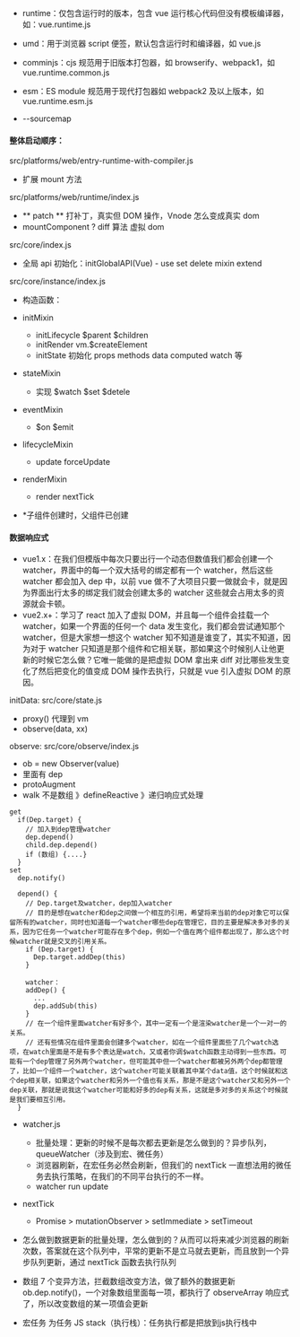 - runtime：仅包含运行时的版本，包含 vue 运行核心代码但没有模板编译器，如：vue.runtime.js
- umd：用于浏览器 script 便签，默认包含运行时和编译器，如 vue.js
- comminjs：cjs 规范用于旧版本打包器，如 browserify、webpack1，如 vue.runtime.common.js
- esm：ES module 规范用于现代打包器如 webpack2 及以上版本，如 vue.runtime.esm.js

- --sourcemap

#### 整体启动顺序：

src/platforms/web/entry-runtime-with-compiler.js

- 扩展 mount 方法

src/platforms/web/runtime/index.js

- ** patch ** 打补丁，真实但 DOM 操作，Vnode 怎么变成真实 dom
- mountComponent ? diff 算法 虚拟 dom

src/core/index.js

- 全局 api 初始化：initGlobalAPI(Vue) - use set delete mixin extend

src/core/instance/index.js

- 构造函数：
- initMixin
  - initLifecycle $parent $children
  - initRender vm.\$createElement
  - initState 初始化 props methods data computed watch 等
- stateMixin
  - 实现 $watch $set \$detele
- eventMixin
  - $on $emit
- lifecycleMixin
  - update forceUpdate
- renderMixin

  - render nextTick

- \*子组件创建时，父组件已创建

#### 数据响应式

- vue1.x：在我们但模版中每次只要出行一个动态但数值我们都会创建一个 watcher，界面中的每一个双大括号的绑定都有一个 watcher，然后这些 watcher 都会加入 dep 中，以前 vue 做不了大项目只要一做就会卡，就是因为界面出行太多的绑定我们就会创建太多的 watcher 这些就会占用太多的资源就会卡顿。
- vue2.x+：学习了 react 加入了虚拟 DOM，并且每一个组件会挂载一个 watcher，如果一个界面的任何一个 data 发生变化，我们都会尝试通知那个 watcher，但是大家想一想这个 watcher 知不知道是谁变了，其实不知道，因为对于 watcher 只知道是那个组件和它相关联，那如果这个时候别人让他更新的时候它怎么做？它唯一能做的是把虚拟 DOM 拿出来 diff 对比哪些发生变化了然后把变化的值变成 DOM 操作去执行，只就是 vue 引入虚拟 DOM 的原因。

initData: src/core/state.js

- proxy() 代理到 vm
- observe(data, xx)

observe: src/core/observe/index.js

- ob = new Observer(value)
- 里面有 dep
- protoAugment
- walk 不是数组 》defineReactive 》递归响应式处理

```
get
  if(Dep.target) {
    // 加入到dep管理watcher
    dep.depend()
    child.dep.depend()
    if (数组) {....}
  }
set
  dep.notify()

  depend() {
    // Dep.target及watcher，dep加入watcher
    // 目的是想在watcher和dep之间做一个相互的引用，希望将来当前的dep对象它可以保留所有的watcher，同时也知道每一个watcher哪些dep在管理它，目的主要是解决多对多的关系，因为它任务一个watcher可能存在多个dep，例如一个值在两个组件都出现了，那么这个时候watcher就是交叉的引用关系。
    if (Dep.target) {
      Dep.target.addDep(this)
    }

    watcher：
    addDep() {
      ...
      dep.addSub(this)
    }
    // 在一个组件里面watcher有好多个，其中一定有一个是渲染watcher是一个一对一的关系。
    // 还有些情况在组件里面会创建多个watcher，如在一个组件里面些了几个watch选项，在watch里面是不是有多个表达是watch，又或者你调$watch函数主动得到一些东西。可能有一个dep管理了另外两个watcher，但可能其中但一个watcher都被另外两个dep都管理了，比如一个组件一个watcher，这个watcher可能关联着其中某个data值，这个时候就和这个dep相关联，如果这个watcher和另外一个值也有关系，那是不是这个watcher又和另外一个dep关联，那就是说我这个watcher可能和好多的dep有关系，这就是多对多的关系这个时候就是我们要相互引用。
  }
```

- watcher.js
  - 批量处理：更新的时候不是每次都去更新是怎么做到的？异步队列，queueWatcher（涉及到宏、微任务）
  - 浏览器刷新，在宏任务必然会刷新，但我们的 nextTick 一直想法用的微任务去执行策略，在我们的不同平台执行的不一样。
  - watcher run update
- nextTick
  - Promise > mutationObserver > setImmediate > setTimeout
- 怎么做到数据更新的批量处理，怎么做到的？从而可以将来减少浏览器的刷新次数，答案就在这个队列中，平常的更新不是立马就去更新，而且放到一个异步队列更新，通过 nextTick 函数去执行队列
- 数组 7 个变异方法，拦截数组改变方法，做了额外的数据更新 ob.dep.notify()，一个对象数组里面每一项，都执行了 observeArray 响应式了，所以改变数组的某一项值会更新

- 宏任务 为任务 JS stack（执行栈）：任务执行都是把放到js执行栈中